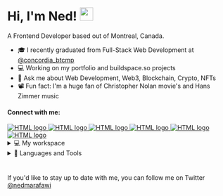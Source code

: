 # Hi, I'm Ned! <img src="https://raw.githubusercontent.com/MartinHeinz/MartinHeinz/master/wave.gif" width="30px">

A Frontend Developer based out of Montreal, Canada.

  * 🎓 I recently graduated from Full-Stack Web Development at <a href="https://twitter.com/concordia_btcmp" target="_blank">@concordia_btcmp</a> <br>
  * :computer: Working on my portfolio and buildspace.so projects
  * 💬 Ask me about Web Development, Web3, Blockchain, Crypto, NFTs
  * 📽 Fun fact: I'm a huge fan of Christopher Nolan movie's and Hans Zimmer music



#### Connect with me:
<a href="https://nedcode.com">
<img src="https://img.shields.io/badge/website-000000?style=for-the-badge&logo=About.me&logoColor=white" alt="HTML logo" width="auto" height="auto">
</a>
<a href="https://twitter.com/nedmarafawi">
<img src="https://img.shields.io/badge/Twitter-1DA1F2?style=for-the-badge&logo=twitter&logoColor=white" alt="HTML logo" width="auto" height="auto">
</a>
<a href="https://www.linkedin.com/in/nedmarafawi/">
<img src="https://img.shields.io/badge/LinkedIn-0077B5?style=for-the-badge&logo=linkedin&logoColor=white" alt="HTML logo" width="auto" height="auto">
</a>
<a href="https://www.polywork.com/nedmarafawi">
<img src="https://img.shields.io/badge/polywork-543DE0?style=for-the-badge&logo=polywork&logoColor=white" alt="HTML logo" width="auto" height="auto">
</a>
<a href="https://www.instagram.com/nedmarafawi/">
<img src="https://img.shields.io/badge/Instagram-E4405F?style=for-the-badge&logo=instagram&logoColor=white" alt="HTML logo" width="auto" height="auto">
</a>
<a href="https://www.reddit.com/user/nedcode">
<img src="https://img.shields.io/badge/Reddit-FF4500?style=for-the-badge&logo=reddit&logoColor=white" alt="HTML logo" width="auto" height="auto">
</a>


<details>
 
<!--  <a href="https://nedcode.com"> -->
 <img src="https://img.shields.io/badge/Brave-FF1B2D?style=for-the-badge&logo=Brave&logoColor=white" alt="HTML logo" width="auto" height="auto">
  <br>
 <img src="https://img.shields.io/badge/Safari-FF1B2D?style=for-the-badge&logo=Safari&logoColor=white" alt="HTML logo" width="auto" height="auto">
  <br>
 <img src="https://img.shields.io/badge/Google_chrome-4285F4?style=for-the-badge&logo=Google-chrome&logoColor=white" alt="HTML logo" width="auto" height="auto">
 <br>
  <img src="https://img.shields.io/badge/Adobe-Photoshop-31A8FF?style=for-the-badge&logo=Adobe-Photoshop&labelColor=0a446b&logoWidth=15" alt="HTML logo" width="auto" height="auto">
 <br>
 <img src="https://img.shields.io/badge/Visual_Studio_Code-0078D4?style=for-the-badge&logo=visual%20studio%20code&logoColor=white" alt="HTML logo" width="auto" height="auto">
 <br>
 <img src="https://img.shields.io/badge/alacritty-F46D01?style=for-the-badge&logo=alacritty&logoColor=white" alt="HTML logo" width="auto" height="auto">
 <br>
 <img src="https://img.shields.io/badge/NeoVim-%2357A143.svg?&style=for-the-badge&logo=neovim&logoColor=white" alt="HTML logo" width="auto" height="auto">
 <br>
 <img src="https://img.shields.io/badge/Spotify-1ED760?&style=for-the-badge&logo=spotify&logoColor=white" alt="HTML logo" width="auto" height="auto">
 <br>
 <img src="https://img.shields.io/badge/Notion-000000?style=for-the-badge&logo=notion&logoColor=white" alt="HTML logo" width="auto" height="auto">
 <br>
 <img src="https://img.shields.io/badge/mac%20os-000000?style=for-the-badge&logo=apple&logoColor=white" alt="HTML logo" width="auto" height="auto">
 <br>
 <img src="https://img.shields.io/badge/iTerm-000000?style=for-the-badge&logo=iterm2&logoColor=white" alt="HTML logo" width="auto" height="auto">
<!-- </a> -->
 

 





 

 
 <summary>
  💻 My workspace
 </summary>
 </details>


 <details>

<img src="https://img.shields.io/badge/JavaScript-323330?style=for-the-badge&logo=javascript&logoColor=F7DF1E" alt="JAVS logo" width="auto" height="auto">
<br>
<img src="https://img.shields.io/badge/HTML5-E34F26?style=for-the-badge&logo=html5&logoColor=white" alt="HTML logo" width="auto" height="auto">
<br>
<img src="https://img.shields.io/badge/CSS3-1572B6?style=for-the-badge&logo=css3&logoColor=white" alt="CSS logo" width="auto" height="auto">
<br>
<img src="https://img.shields.io/badge/React-20232A?style=for-the-badge&logo=react&logoColor=61DAFB" alt="HTML logo" width="auto" height="auto">
<br>
<img src="https://img.shields.io/badge/Node.js-339933?style=for-the-badge&logo=nodedotjs&logoColor=white" alt="HTML logo" width="auto" height="auto">
<br>
<img src="https://img.shields.io/badge/MongoDB-4EA94B?style=for-the-badge&logo=mongodb&logoColor=white" alt="HTML logo" width="auto" height="auto">
<br>
<img src="https://img.shields.io/badge/Git-F05032?style=for-the-badge&logo=git&logoColor=white" alt="HTML logo" width="auto" height="auto">
<br>
<img src="https://img.shields.io/badge/Express.js-000000?style=for-the-badge&logo=express&logoColor=white" alt="HTML logo" width="auto" height="auto"> 
<br>
<img src="https://img.shields.io/badge/npm-CB3837?style=for-the-badge&logo=npm&logoColor=white" alt="HTML logo" width="auto" height="auto"> 
<br>
<img src="https://img.shields.io/badge/Yarn-2C8EBB?style=for-the-badge&logo=yarn&logoColor=white" alt="HTML logo" width="auto" height="auto">
<br>
<img src="https://img.shields.io/badge/json-5E5C5C?style=for-the-badge&logo=json&logoColor=white" alt="HTML logo" width="auto" height="auto">
<br>
<img src="https://img.shields.io/badge/Insomnia-5849be?style=for-the-badge&logo=Insomnia&logoColor=white" alt="HTML logo" width="auto" height="auto">
<br>
<img src="https://img.shields.io/badge/styled--components-DB7093?style=for-the-badge&logo=styled-components&logoColor=white" alt="HTML logo" width="auto" height="auto">
<br>
<img src="https://img.shields.io/badge/Material--UI-0081CB?style=for-the-badge&logo=material-ui&logoColor=white" alt="HTML logo" width="auto" height="auto">
<br>
<img src="https://img.shields.io/badge/Linux-FCC624?style=for-the-badge&logo=linux&logoColor=black" alt="HTML logo" width="auto" height="auto">
<br>
<img src="https://img.shields.io/badge/Windows-0078D6?style=for-the-badge&logo=windows&logoColor=white" alt="HTML logo" width="auto" height="auto">
<br>
<img src="https://img.shields.io/badge/Canva-%2300C4CC.svg?&style=for-the-badge&logo=Canva&logoColor=white" alt="HTML logo" width="auto" height="auto">

 <summary>
 🧰 Languages and Tools
 </summary>
 </details>
 















#
If you'd like to stay up to date with me, you can follow me on Twitter <a href="https://twitter.com/nedmarafawi">@nedmarafawi</a>





<!--
**NedMarafawi/NedMarafawi** is a ✨ _special_ ✨ repository because its `README.md` (this file) appears on your GitHub profile.

[![Twitter Follow](https://img.shields.io/twitter/follow/nedscode?label=Documenting%20my%20journey&style=social)](https://twitter.com/intent/follow?screen_name=nedscode)

![Ned's GitHub stats](https://github-readme-stats.vercel.app/api?username=ndscode&show_icons=true&theme=dark)

<img src="https://github.com/devicons/devicon/blob/master/icons/html5/html5-original.svg" alt="HTML logo" width="40" height="40"> <img src="https://github.com/devicons/devicon/blob/master/icons/css3/css3-original.svg" alt="HTML logo" width="40" height="40">
Here are some ideas to get you started:

- 🔭 I’m currently working on ...
- 🌱 I’m currently learning ...
- 👯 I’m looking to collaborate on ...
- 🤔 I’m looking for help with ...
- 💬 Ask me about ...
- 📫 How to reach me: ...
- 😄 Pronouns: ...
- ⚡ Fun fact: ...
<img class="emoji" alt="memo" height="20" width="20" src="https://github.githubassets.com/images/icons/emoji/unicode/1f4dd.png">
-->
